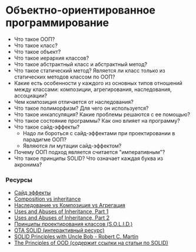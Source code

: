 # Объектно-ориентированное программирование

* Что такое ООП?
* Что такое класс?
* Что такое объект?
* Что такое иерархия классов?
* Что такое абстрактный класс и абстрактный метод?
* Что такое статический метод? Является ли класс только из статических методов классом по ООП?
* Какие есть особенности у каждого из основных типов отношений между классами: композиции, агрегирования, наследования, ассоциации?
* Чем композиция отличается от наследования?
* Что такое полиморфизм? Для чего он используется?
* Что такое инкапсуляция? Какие проблемы решаются с ее помощью?
* Что такое состояние программы? Как оно влияет на программу?
* Что такое сайд-эффекты?
  * Надо ли бороться с сайд-эффектами при проектировании в парадигме ООП?
  * Являются ли мутации сайд-эффектом?
* Почему ООП подход является считается "императивным"?
* Что такое принципы SOLID? Что означает каждая буква из акронима?

### Ресурсы

* [Сайд эффекты](http://blog.csssr.ru/2017/10/07/side-effects)
* [Composition vs inheritance](https://javarevisited.blogspot.com/2013/06/why-favor-composition-over-inheritance-java-oops-design.html)
* [Наследование vs Композиция vs Агрегация](http://sergeyteplyakov.blogspot.com/2012/12/vs-vs.html)
* [Uses and Abuses of Inheritance, Part 1](http://www.gotw.ca/publications/mill06.htm)
* [Uses and Abuses of Inheritance, Part 2](http://www.gotw.ca/publications/mill07.htm)
* [Принципы проектирования классов (S.O.L.I.D.)](https://blog.byndyu.ru/2009/10/solid.html)
* [OTA SOLID (интерактивный ресурс)](https://ota-solid.now.sh)
* [SOLID Principles with Uncle Bob - Robert C. Martin](https://www.hanselminutes.com/145/solid-principles-with-uncle-bob-robert-c-martin)
* [The Principles of OOD (содержит ссылки на статьи по SOLID)](http://butunclebob.com/ArticleS.UncleBob.PrinciplesOfOod)
